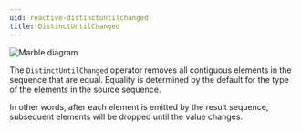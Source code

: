 ```yaml
---
uid: reactive-distinctuntilchanged
title: DistinctUntilChanged
---
```


![Marble diagram](~/images/reactive-distinctuntilchanged.svg)

The `DistinctUntilChanged` operator removes all contiguous elements in the sequence that are equal. Equality is determined by the default <xref href="System.Collections.Generic.EqualityComparer`1"/> for the type of the elements in the source sequence.

In other words, after each element is emitted by the result sequence, subsequent elements will be dropped until the value changes.
